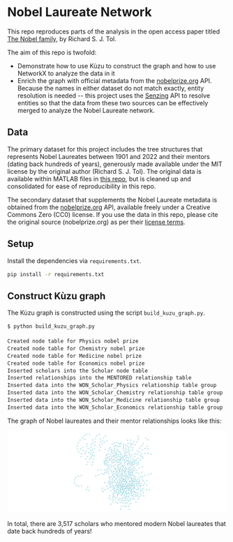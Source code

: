 # Nobel Laureate Network

This repo reproduces parts of the analysis in the open access paper titled
[The Nobel family](https://link.springer.com/article/10.1007/s11192-024-04936-1), by Richard S. J. Tol.

The aim of this repo is twofold:

- Demonstrate how to use Kùzu to construct the graph and how to use NetworkX to analyze the data in it
- Enrich the graph with official metadata from the
[nobelprize.org](https://www.nobelprize.org/organization/developer-zone-2/) API. Because the names
in either dataset do not match exactly, entity resolution is needed -- this project uses the
[Senzing](https://senzing.com/docs/) API to resolve entities so that the data from these two sources
can be effectively merged to analyze the Nobel Laureate network.

## Data

The primary dataset for this project includes the tree structures that represents Nobel Laureates
between 1901 and 2022 and their mentors (dating back hundreds of years), generously made available
under the MIT license by the
original author (Richard S. J. Tol). The original data is available within MATLAB files in
[this repo](https://github.com/rtol/NobelNetwork), but is cleaned up and consolidated for ease of
reproducibility in this repo.

The secondary dataset that supplements the Nobel Laureate metadata is obtained from the
[nobelprize.org](https://www.nobelprize.org/organization/developer-zone-2/) API, available freely
under a Creative Commons Zero (CC0) license. If you use the data in this repo, please cite the
original source (nobelprize.org) as per their
[license terms](https://www.nobelprize.org/organization/terms-of-use-for-api-nobelprize-org-and-data-nobelprize-org/).

## Setup

Install the dependencies via `requirements.txt`.

```bash
pip install -r requirements.txt
```

## Construct Kùzu graph

The Kùzu graph is constructed using the script `build_kuzu_graph.py`.

```bash
$ python build_kuzu_graph.py

Created node table for Physics nobel prize
Created node table for Chemistry nobel prize
Created node table for Medicine nobel prize
Created node table for Economics nobel prize
Inserted scholars into the Scholar node table
Inserted relationships into the MENTORED relationship table
Inserted data into the WON_Scholar_Physics relationship table group
Inserted data into the WON_Scholar_Chemistry relationship table group
Inserted data into the WON_Scholar_Medicine relationship table group
Inserted data into the WON_Scholar_Economics relationship table group
```

The graph of Nobel laureates and their mentor relationships looks like this:

![](assets/nobel_graph.png)

In total, there are 3,517 scholars who mentored modern Nobel laureates that date back hundreds of years!
